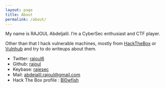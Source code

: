 ```yaml
---
layout: page
title: About
permalink: /about/
---
```


My name is RAJOUL Abdeljalil. I’m a CyberSec enthusiast and CTF player. 

Other than that I hack vulnerable machines, mostly from [HackTheBox](http://hackthebox.eu/) or [Vulnhub](http://vulnhub.com/) and try to do writeups about them.


* Twitter: [rajoul6](https://twitter.com/@rajoul6)
* Github: [rajoul](https://github.com/rajoul)
* Keybase: [rajesec](https://keybase.io/rajesec)
* Mail: abdejalil.rajoul@gmail.com
* Hack The Box profile : [Bl0wfish](https://www.hackthebox.eu/home/users/profile/94847)

